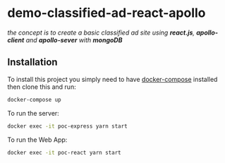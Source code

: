 # demo-classified-ad-react-apollo

_the concept is to create a basic classified ad site using **react.js**, **apollo-client** and **apollo-sever** with **mongoDB**_

## Installation
To install this project you simply need to have [docker-compose](https://docs.docker.com/compose/install/) installed then clone this and run:
```bash
docker-compose up 
```
To run the server:
```bash
docker exec -it poc-express yarn start
```
To run the Web App:
```bash
docker exec -it poc-react yarn start
